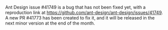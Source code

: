 Ant Design issue #41749 is a bug that has not been fixed yet, with a reproduction link at <https://github.com/ant-design/ant-design/issues/41749>. A new PR #41773 has been created to fix it, and it will be released in the next minor version at the end of the month.
